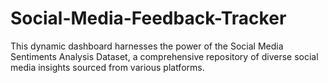 # Social-Media-Feedback-Tracker
This dynamic dashboard harnesses the power of the Social Media Sentiments Analysis Dataset, a comprehensive repository of diverse social media insights sourced from various platforms.

